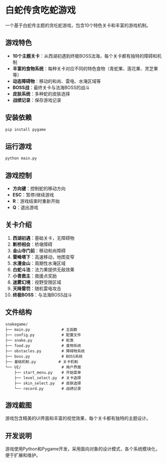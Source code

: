 # 白蛇传贪吃蛇游戏

一个基于白蛇传主题的贪吃蛇游戏，包含10个特色关卡和丰富的游戏机制。

## 游戏特色

- **10个主题关卡**：从西湖初遇到终极BOSS法海，每个关卡都有独特的障碍和机制
- **丰富的食物系统**：每种关卡对应不同的特色食物（青蛇果、莲花果、灵芝果等）
- **动态障碍物**：移动的和尚、雷电、水淹区域等
- **BOSS战**：最终关卡与法海BOSS的战斗
- **皮肤系统**：多种蛇的皮肤选择
- **战绩记录**：保存游戏记录

## 安装依赖

```bash
pip install pygame
```

## 运行游戏

```bash
python main.py
```

## 游戏控制

- **方向键**：控制蛇的移动方向
- **ESC**：暂停/继续游戏
- **R**：游戏结束时重新开始
- **Q**：退出游戏

## 关卡介绍

1. **西湖初遇**：基础关卡，无障碍物
2. **断桥相会**：桥墩障碍
3. **金山寺门前**：移动和尚障碍
4. **雷峰塔下**：高速移动，地图变窄
5. **水漫金山**：周期性水淹区域
6. **白蛇斗法**：法力果提供无敌效果
7. **小青救主**：救援点奖励
8. **迷雾幻境**：视野受限区域
9. **天降雷罚**：随机雷电攻击
10. **终极BOSS**：与法海BOSS战斗

## 文件结构

```
snakegame/
├── main.py              # 主函数
├── config.py            # 配置文件
├── snake.py             # 蛇类
├── food.py              # 食物系统
├── obstacles.py         # 障碍物系统
├── boss.py              # BOSS系统
├── 基础机制.py          # 关卡机制
└── UI/                  # 用户界面
    ├── start_menu.py    # 开始菜单
    ├── level_select.py  # 关卡选择
    ├── skin_select.py   # 皮肤选择
    └── record.py        # 战绩记录
```

## 游戏截图

游戏包含精美的UI界面和丰富的视觉效果，每个关卡都有独特的主题设计。

## 开发说明

游戏使用Python和Pygame开发，采用面向对象的设计模式，各个系统模块化，便于扩展和维护。 